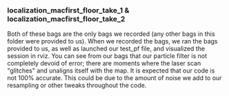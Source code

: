 ### localization_macfirst_floor_take_1 & localization_macfirst_floor_take_2

Both of these bags are the only bags we recorded (any other bags in this folder were provided to us). When we recorded the bags, we ran the bags provided to us, as well as launched our test_pf file, and visualized the session in rviz. You can see from our bags that our particle filter is not completely devoid of error; there are moments where the laser scan "glitches" and unaligns itself with the map. It is expected that our code is not 100% accurate. This could be due to the amount of noise we add to our resampling or other tweaks throughout the code. 
